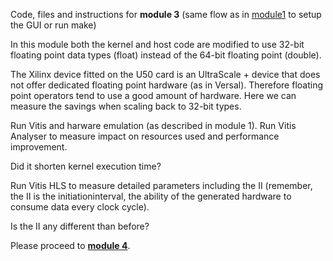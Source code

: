 Code, files and instructions for **module 3** (same flow as in [module1](../module1_baseline) to setup the GUI or run make)

In this module both the kernel and host code are modified to use 32-bit floating point data types (float) instead of the 64-bit floating point (double).

The Xilinx device fitted on the U50 card is an UltraScale + device that does not offer dedicated floating point hardware (as in Versal). Therefore floating point operators tend to use a good amount of hardware. Here we can measure the savings when scaling back to 32-bit types.

Run Vitis and harware emulation (as described in module 1).
Run Vitis Analyser to measure impact on resources used and performance improvement.

Did it shorten kernel execution time?

Run Vitis HLS to measure detailed parameters including the II (remember, the II is the initiationinterval, the ability of the generated hardware to consume data every <II> clock cycle).

Is the II any different than before?

Please proceed to [**module 4**](../module4_dataflow).
